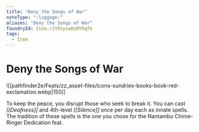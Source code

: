 ```yaml
---
title: "Deny the Songs of War"
noteType: ":luggage:"
aliases: "Deny the Songs of War"
foundryId: Item.rJYOtpswBsNYRqTk
tags:
  - Item
---
```


# Deny the Songs of War
![[pathfinder2e/Feats/zz_asset-files/icons-sundries-books-book-red-exclamation.webp|150]]

To keep the peace, you disrupt those who seek to break it. You can cast _[[Deafness]]_ and 4th-level _[[Silence]]_ once per day each as innate spells. The tradition of these spells is the one you chose for the Nantambu Chime-Ringer Dedication feat.
